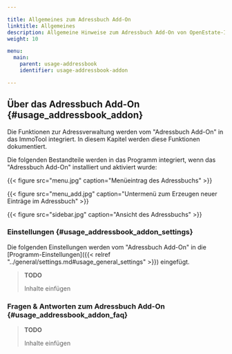 ```yaml
---

title: Allgemeines zum Adressbuch Add-On
linktitle: Allgemeines
description: Allgemeine Hinweise zum Adressbuch Add-On von OpenEstate-ImmoTool…
weight: 10

menu:
  main:
    parent: usage-addressbook
    identifier: usage-addressbook-addon

---
```


## Über das Adressbuch Add-On {#usage_addressbook_addon}

Die Funktionen zur Adressverwaltung werden vom "Adressbuch Add-On" in das ImmoTool integriert. In diesem Kapitel werden diese Funktionen dokumentiert.

Die folgenden Bestandteile werden in das Programm integriert, wenn das "Adressbuch Add-On" installiert und aktiviert wurde:

{{< figure src="menu.jpg" caption="Menüeintrag des Adressbuchs" >}}

{{< figure src="menu_add.jpg" caption="Untermenü zum Erzeugen neuer Einträge im Adressbuch" >}}

{{< figure src="sidebar.jpg" caption="Ansicht des Adressbuchs" >}}


### Einstellungen {#usage_addressbook_addon_settings}

Die folgenden Einstellungen werden vom "Adressbuch Add-On" in die [Programm-Einstellungen]({{< relref "../general/settings.md#usage_general_settings" >}}) eingefügt.

> **TODO**
>
> Inhalte einfügen


### Fragen & Antworten zum Adressbuch Add-On {#usage_addressbook_addon_faq}

> **TODO**
>
> Inhalte einfügen

